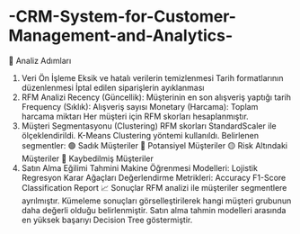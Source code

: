 # -CRM-System-for-Customer-Management-and-Analytics-


🔎 Analiz Adımları
1. Veri Ön İşleme
Eksik ve hatalı verilerin temizlenmesi
Tarih formatlarının düzenlenmesi
İptal edilen siparişlerin ayıklanması
2. RFM Analizi
Recency (Güncellik): Müşterinin en son alışveriş yaptığı tarih
Frequency (Sıklık): Alışveriş sayısı
Monetary (Harcama): Toplam harcama miktarı
Her müşteri için RFM skorları hesaplanmıştır.
3. Müşteri Segmentasyonu (Clustering)
RFM skorları StandardScaler ile ölçeklendirildi.
K-Means Clustering yöntemi kullanıldı.
Belirlenen segmentler:
🟢 Sadık Müşteriler
🔵 Potansiyel Müşteriler
🟡 Risk Altındaki Müşteriler
🔴 Kaybedilmiş Müşteriler
4. Satın Alma Eğilimi Tahmini
Makine Öğrenmesi Modelleri:
Lojistik Regresyon
Karar Ağaçları
Değerlendirme Metrikleri:
Accuracy
F1-Score
Classification Report
📈 Sonuçlar
RFM analizi ile müşteriler segmentlere ayrılmıştır.
Kümeleme sonuçları görselleştirilerek hangi müşteri grubunun daha değerli olduğu belirlenmiştir.
Satın alma tahmin modelleri arasında en yüksek başarıyı Decision Tree göstermiştir.
